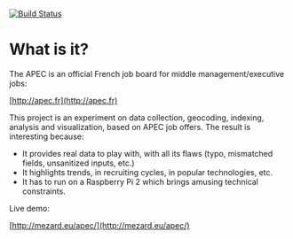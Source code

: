 [![Build Status](https://travis-ci.org/pmezard/apec.png?branch=master)](https://travis-ci.org/pmezard/apec)

# What is it?

The APEC is an official French job board for middle management/executive jobs:

  [http://apec.fr](http://apec.fr)

This project is an experiment on data collection, geocoding, indexing, analysis and visualization, based on APEC job offers. The result is interesting because:
 * It provides real data to play with, with all its flaws (typo, mismatched fields, unsanitized inputs, etc.) 
 * It highlights trends, in recruiting cycles, in popular technologies, etc.
 * It has to run on a Raspberry Pi 2 which brings amusing technical constraints.

Live demo:

  [http://mezard.eu/apec/](http://mezard.eu/apec/)


